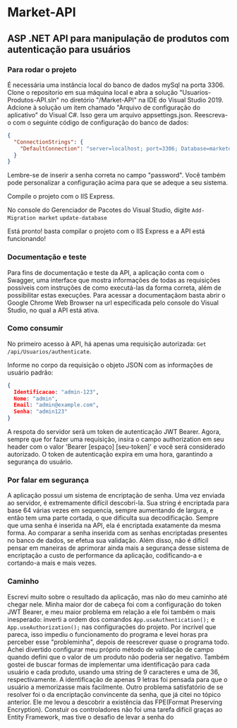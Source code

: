 # Market-API

## ASP .NET API para manipulação de produtos com autenticação para usuários

### Para rodar o projeto
É necessária uma instância local do banco de dados mySql na porta 3306.
Clone o repositorio em sua máquina local e abra a solução "Usuarios-Produtos-API.sln" no diretório "/Market-API" na IDE do Visual Studio 2019.
Adcione à solução um item chamado "Arquivo de configuração do aplicativo" do Visual C#.
Isso gera um arquivo appsettings.json. Reescreva-o com o seguinte código de configuração do banco de dados:
~~~json
{
  "ConnectionStrings": {
    "DefaultConnection": "server=localhost; port=3306; Database=marketdb; user=root; password=<sua_senha>; Persist Security Info=False;"
  }
}
~~~
Lembre-se de inserir a senha correta no campo "password".
Você também pode personalizar a configuração acima para que se adeque a seu sistema.

Compile o projeto com o IIS Express.

No console do Gerenciador de Pacotes do Visual Studio, digite
```Add-Migration market```
```update-database```

Está pronto! basta compilar o projeto com o IIS Express e a API está funcionando!

### Documentação e teste

Para fins de documentação e teste da API, a aplicação conta com o Swagger, uma interface que mostra informações de todas as requisições possíveis com instruções de como executá-las da forma correta, além de possibilitar estas execuções.
Para acessar a documentaçãom basta abrir o Google Chrome Web Browser na url especificada pelo console do Visual Studio, no qual a API está ativa.

### Como consumir
No primeiro acesso à API, há apenas uma requisição autorizada:
```Get /api/Usuarios/authenticate```.

Informe no corpo da requisição o objeto JSON com as informações de usuário padrão:
~~~json
{ 
  Identificacao: "admin-123",
  Nome: "admin",
  Email: "admin@example.com",
  Senha: "admin123"
}
~~~

A respota do servidor será um token de autenticação JWT Bearer.
Agora, sempre que for fazer uma requisição, insira o campo authorization em seu header com o valor 'Bearer \[espaço\] \[seu-token\]' e você será considerado autorizado.
O token de autenticação expira em uma hora, garantindo a segurança do usuário.

### Por falar em segurança
  
A aplicação possui um sistema de encriptação de senha.
Uma vez enviada ao servidor, é extremamente difícil descobrí-la.
Sua string é encriptada para base 64 várias vezes em sequencia, sempre aumentando de largura, e então tem uma parte cortada, o que dificulta sua decodificação.
Sempre que uma senha é inserida na API, ela é encriptada exatamente da mesma forma.
Ao comparar a senha inserida com as senhas encriptadas presentes no banco de dados, se efetua sua validação.
Além disso, não é difícil pensar em maneiras de aprimorar ainda mais a segurança desse sistema de encriptação a custo de performance da aplicação, codificando-a e cortando-a mais e mais vezes.

### Caminho

Escrevi muito sobre o resultado da aplicação, mas não do meu caminho até chegar nele. Minha maior dor de cabeça foi com a configuração do token JWT Bearer, e meu maior problema em relação a ele foi também o mais inesperado: inverti a ordem dos comandos ```App.useAuthentication();``` e ```App.useAuthorization();``` nas configurações do projeto. Por incrível que pareca, isso impediu o funcionamento do programa e levei horas pra perceber esse "probleminha", depois de reescrever quase o programa todo. Achei divertido configurar meu próprio método de validação de campo quando defini que o valor de um produto não poderia ser negativo. Também gostei de buscar formas de implementar uma identificação para cada usuário e cada produto, usando uma string de 9 caracteres e uma de 36, respectivamente. A identificação de apenas 9 letras foi pensada para que o usuário a memorizasse mais facilmente. Outro problema satisfatório de se resolver foi o da encriptação convincente da senha, que já citei no tópico anterior. Ele me levou a descobrir a existência das FPE(Format Preserving Encryption). Constuir os controladores não foi uma tarefa difícil graças ao Entity Framework, mas tive o desafio de levar a senha do 
